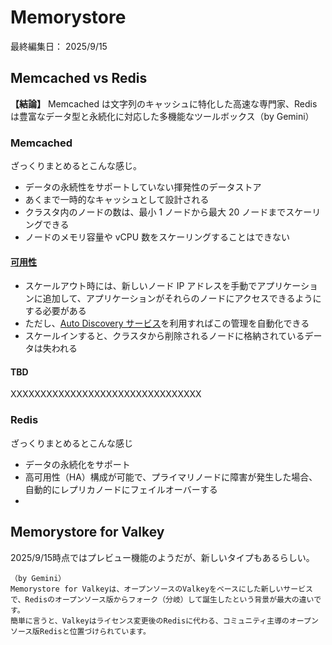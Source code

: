 # Memorystore

最終編集日： 2025/9/15

## Memcached vs Redis

**【結論】**
Memcached は文字列のキャッシュに特化した高速な専門家、Redis は豊富なデータ型と永続化に対応した多機能なツールボックス（by Gemini）

### Memcached

ざっくりまとめるとこんな感じ。

* データの永続性をサポートしていない揮発性のデータストア
* あくまで一時的なキャッシュとして設計される
* クラスタ内のノードの数は、最小 1 ノードから最大 20 ノードまでスケーリングできる
* ノードのメモリ容量や vCPU 数をスケーリングすることはできない

#### [可用性](https://cloud.google.com/memorystore/docs/memcached/scale-instances?hl=ja)

* スケールアウト時には、新しいノード IP アドレスを手動でアプリケーションに追加して、アプリケーションがそれらのノードにアクセスできるようにする必要がある
* ただし、[Auto Discovery サービス](https://cloud.google.com/memorystore/docs/memcached/about-auto-discovery?hl=ja)を利用すればこの管理を自動化できる
* スケールインすると、クラスタから削除されるノードに格納されているデータは失われる

#### TBD

XXXXXXXXXXXXXXXXXXXXXXXXXXXXXXXX

### Redis

ざっくりまとめるとこんな感じ

* データの永続化をサポート
* 高可用性（HA）構成が可能で、プライマリノードに障害が発生した場合、自動的にレプリカノードにフェイルオーバーする
* 

## Memorystore for Valkey

2025/9/15時点ではプレビュー機能のようだが、新しいタイプもあるらしい。


```
（by Gemini）
Memorystore for Valkeyは、オープンソースのValkeyをベースにした新しいサービスで、Redisのオープンソース版からフォーク（分岐）して誕生したという背景が最大の違いです。
簡単に言うと、Valkeyはライセンス変更後のRedisに代わる、コミュニティ主導のオープンソース版Redisと位置づけられています。
```